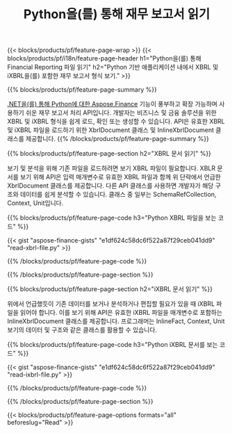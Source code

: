 ﻿---
title: Python을(를) 통해 재무 보고서 읽기
url: /ko/python-net/view/
description:  Python 코드를 사용하면 Python 라이브러리를 통해 XBRL 및 iXBRL 파일의 재무 보고서를 볼 수 있습니다.
---
{{< blocks/products/pf/feature-page-wrap >}}
{{< blocks/products/pf/i18n/feature-page-header h1="Python을(를) 통해 Financial Reporting 파일 읽기" h2="Python 기반 애플리케이션 내에서 XBRL 및 iXBRL을(를) 포함한 재무 보고서 형식 보기." >}}

{{% blocks/products/pf/feature-page-summary %}}

[.NET을(를) 통해 Python에 대한 Aspose.Finance](https://products.aspose.com/finance/python-net/) 기능이 풍부하고 확장 가능하며 사용하기 쉬운 재무 보고서 처리 API입니다. 개발자는 비즈니스 및 금융 솔루션을 위한 XBRL 및 iXBRL 형식을 쉽게 로드, 확인 또는 생성할 수 있습니다. API은 유효한 XBRL 및 iXBRL 파일을 로드하기 위한 XbrlDocument 클래스 및 InlineXbrlDocument 클래스를 제공합니다.
{{% /blocks/products/pf/feature-page-summary %}}

{{% blocks/products/pf/feature-page-section h2="XBRL 문서 읽기" %}}

보기 및 분석을 위해 기존 파일을 로드하려면 보기 XBRL 파일이 필요합니다. XBLR 문서를 보기 위해 API은 입력 매개변수로 유효한 XBRL 파일과 함께 위 단락에서 언급한 XbrlDocument 클래스를 제공합니다. 다른 API 클래스를 사용하면 개발자가 해당 구조와 데이터를 쉽게 분석할 수 있습니다. 클래스 중 일부는 SchemaRefCollection, Context, Unit입니다.

{{% blocks/products/pf/feature-page-code h3="Python XBRL 파일을 보는 코드" %}}

{{< gist "aspose-finance-gists" "e1df624c58dc6f522a87f29ceb041dd9" "read-xbrl-file.py" >}} 

{{% /blocks/products/pf/feature-page-code %}}

{{% /blocks/products/pf/feature-page-section %}}

{{% blocks/products/pf/feature-page-section h2="iXBRL 문서 읽기" %}}

위에서 언급했듯이 기존 데이터를 보거나 분석하거나 편집할 필요가 있을 때 iXBRL 파일을 읽어야 합니다. 이를 보기 위해 API은 유효한 iXBRL 파일을 매개변수로 포함하는 InlineXbrlDocument 클래스를 제공합니다. 프로그래머는 InlineFact, Context, Unit 보기의 데이터 및 구조와 같은 클래스를 활용할 수 있습니다. 

{{% blocks/products/pf/feature-page-code h3="Python iXBRL 문서를 보는 코드" %}}

{{< gist "aspose-finance-gists" "e1df624c58dc6f522a87f29ceb041dd9" "read-ixbrl-file.py" >}}

{{% /blocks/products/pf/feature-page-code %}}

{{% /blocks/products/pf/feature-page-section %}}

{{< blocks/products/pf/feature-page-options formats="all" beforeslug="Read" >}}